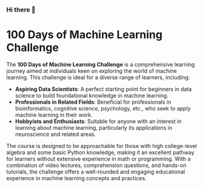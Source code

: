 ### Hi there 👋

# 100 Days of Machine Learning Challenge

The **100 Days of Machine Learning Challenge** is a comprehensive learning journey aimed at individuals keen on exploring the world of machine learning. This challenge is ideal for a diverse range of learners, including:

- **Aspiring Data Scientists**: A perfect starting point for beginners in data science to build foundational knowledge in machine learning.
- **Professionals in Related Fields**: Beneficial for professionals in bioinformatics, cognitive science, psychology, etc., who seek to apply machine learning in their work.
- **Hobbyists and Enthusiasts**: Suitable for anyone with an interest in learning about machine learning, particularly its applications in neuroscience and related areas.

The course is designed to be approachable for those with high college-level algebra and some basic Python knowledge, making it an excellent pathway for learners without extensive experience in math or programming. With a combination of video lectures, comprehension questions, and hands-on tutorials, the challenge offers a well-rounded and engaging educational experience in machine learning concepts and practices.
